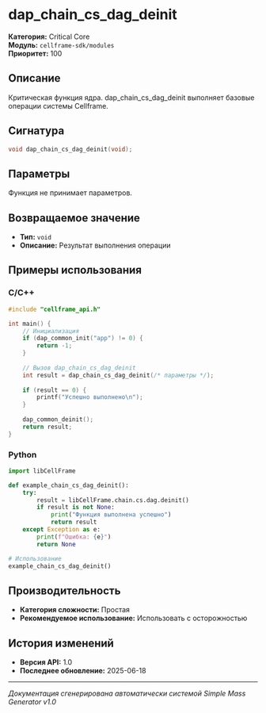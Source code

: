 # dap_chain_cs_dag_deinit

**Категория:** Critical Core  
**Модуль:** `cellframe-sdk/modules`  
**Приоритет:** 100

## Описание
Критическая функция ядра. dap_chain_cs_dag_deinit выполняет базовые операции системы Cellframe.

## Сигнатура
```c
void dap_chain_cs_dag_deinit(void);
```

## Параметры
Функция не принимает параметров.

## Возвращаемое значение
- **Тип:** `void`
- **Описание:** Результат выполнения операции

## Примеры использования

### C/C++
```c
#include "cellframe_api.h"

int main() {
    // Инициализация
    if (dap_common_init("app") != 0) {
        return -1;
    }
    
    // Вызов dap_chain_cs_dag_deinit
    int result = dap_chain_cs_dag_deinit(/* параметры */);
    
    if (result == 0) {
        printf("Успешно выполнено\n");
    }
    
    dap_common_deinit();
    return result;
}
```

### Python
```python
import libCellFrame

def example_chain_cs_dag_deinit():
    try:
        result = libCellFrame.chain.cs.dag.deinit()
        if result is not None:
            print("Функция выполнена успешно")
            return result
    except Exception as e:
        print(f"Ошибка: {e}")
        return None

# Использование
example_chain_cs_dag_deinit()
```

## Производительность
- **Категория сложности:** Простая
- **Рекомендуемое использование:** Использовать с осторожностью

## История изменений
- **Версия API:** 1.0
- **Последнее обновление:** 2025-06-18

---
*Документация сгенерирована автоматически системой Simple Mass Generator v1.0*

